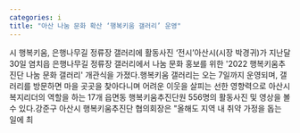 ```yaml
---
categories: i
title: "아산 나눔 문화 확산 ‘행복키움 갤러리’ 운영"
---
```

시 행복키움, 은행나무길 정류장 갤러리에 활동사진 ‘전시’아산시(시장 박경귀)가 지난달 30일 염치읍 은행나무길 정류장 갤러리에서 나눔 문화 홍보를 위한 &#39;2022 행복키움추진단 나눔 문화 갤러리&#39; 개관식을 가졌다.행복키움 갤러리는 오는 7일까지 운영되며, 갤러리를 방문하면 마을 곳곳을 찾아다니며 어려운 이웃을 살피는 선한 영향력으로 아산시 복지리더의 역할을 하는 17개 읍면동 행복키움추진단원 556명의 활동사진 및 영상을 볼 수 있다.강준구 아산시 행복키움추진단 협의회장은 "올해도 지역 내 취약 가정을 돕는 일에 최